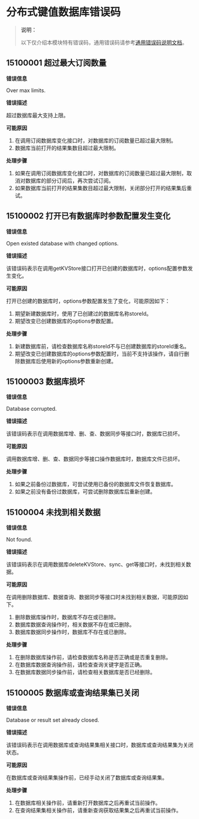 # 分布式键值数据库错误码

> **说明：**
>
> 以下仅介绍本模块特有错误码，通用错误码请参考[通用错误码说明文档](errorcode-universal.md)。

## 15100001 超过最大订阅数量

**错误信息**

Over max  limits.

**错误描述**

超过数据库最大支持上限。

**可能原因**

1.  在调用订阅数据库变化接口时，对数据库的订阅数量已超过最大限制。
2.  数据库当前打开的结果集数目超过最大限制。

**处理步骤**

1. 如果在调用订阅数据库变化接口时，对数据库的订阅数量已超过最大限制，取消对数据库的部分订阅后，再次尝试订阅。
2. 如果数据库当前打开的结果集数目超过最大限制，关闭部分打开的结果集后重试。

## 15100002 打开已有数据库时参数配置发生变化

**错误信息**

Open existed database with changed options.

**错误描述**

该错误码表示在调用getKVStore接口打开已创建的数据库时，options配置参数发生变化。

**可能原因**

打开已创建的数据库时，options参数配置发生了变化，可能原因如下：
1. 期望新建数据库时，使用了已创建过的数据库名称storeId。
2. 期望改变已创建数据库的options参数配置。

**处理步骤**

1. 新建数据库前，请检查数据库名称storeId不与已创建数据库的storeId重名。
2. 期望改变已创建数据库的options参数配置时，当前不支持该操作，请自行删除数据库后使用新的options参数重新创建。

## 15100003 数据库损坏

**错误信息**

Database corrupted.

**错误描述**

该错误码表示在调用数据库增、删、查、数据同步等接口时，数据库已损坏。

**可能原因**

调用数据库增、删、查、数据同步等接口操作数据库时，数据库文件已损坏。

**处理步骤**

1. 如果之前备份过数据库，可尝试使用已备份的数据库文件恢复数据库。
2. 如果之前没有备份过数据库，可尝试删除数据库后重新创建。

## 15100004 未找到相关数据

**错误信息**

Not found.

**错误描述**

该错误码表示在调用数据库deleteKVStore、sync、get等接口时，未找到相关数据。

**可能原因**

在调用删除数据库、数据查询、数据同步等接口时未找到相关数据，可能原因如下。
1. 删除数据库操作时，数据库不存在或已删除。
2. 数据库数据查询操作时，相关数据不存在或已删除。
3. 数据库数据同步操作时，数据库不存在或已删除。

**处理步骤**

1. 在删除数据库操作前，请检查数据库名称是否正确或是否重复删除。
2. 在数据库数据查询操作前，请检查查询关键字是否正确。
3. 在数据库数据同步操作前，请检查相关数据库是否已经删除。

## 15100005 数据库或查询结果集已关闭

**错误信息**

Database or result set already closed.

**错误描述**

该错误码表示在调用数据库或查询结果集相关接口时，数据库或查询结果集为关闭状态。

**可能原因**

在数据库或查询结果集操作前，已经手动关闭了数据库或查询结果集。

**处理步骤**

1. 在数据库相关操作前，请重新打开数据库之后再重试当前操作。
2. 在查询结果集相关操作前，请重新查询获取结果集之后再重试当前操作。
